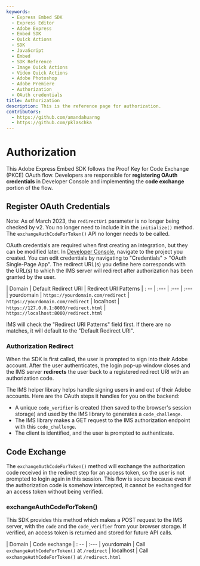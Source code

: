 ```yaml
---
keywords:
  - Express Embed SDK
  - Express Editor
  - Adobe Express
  - Embed SDK
  - Quick Actions
  - SDK
  - JavaScript
  - Embed
  - SDK Reference
  - Image Quick Actions
  - Video Quick Actions
  - Adobe Photoshop
  - Adobe Premiere
  - Authorization
  - OAuth credentials
title: Authorization
description: This is the reference page for authorization. 
contributors:
  - https://github.com/amandahuarng
  - https://github.com/pklaschka
--- 
```


# Authorization

This Adobe Express Embed SDK follows the Proof Key for Code Exchange (PKCE) OAuth flow.  Developers are responsible for **registering OAuth credentials** in Developer Console and implementing the **code exchange** portion of the flow.

## Register OAuth Credentials

Note: As of March 2023, the `redirectUri` parameter is no longer being checked by v2. You no longer need to include it in the `initialize()` method. The `exchangeAuthCodeForToken()` API no longer needs to be called.

OAuth credentials are required when first creating an integration, but they can be modified later. In [Developer Console](https://developer.adobe.com/console), navigate to the project you created. You can edit credentials by navigating to "Credentials" > "OAuth Single-Page App". The redirect URL(s) you define here corresponds with the URL(s) to which the IMS server will redirect after authorization has been granted by the user.

| Domain | Default Redirect URI | Redirect URI Patterns
| : -- | :--- | :--- | :---
| yourdomain | `https://yourdomain.com/redirect` | `https://yourdomain.com/redirect`
| localhost | `https://127.0.0.1:8000/redirect.html` | `https://localhost:8000/redirect.html`

IMS will check the "Redirect URI Patterns" field first. If there are no matches, it will default to the "Default Redirect URI".

### Authorization Redirect

When the SDK is first called, the user is prompted to sign into their Adobe account. After the user authenticates, the login pop-up window closes and the IMS server **redirects** the user back to a registered redirect URI with an authorization code.

The IMS helper library helps handle signing users in and out of their Adobe accounts. Here are the OAuth steps it handles for you on the backend:

* A unique `code_verifier` is created (then saved to the browser's session storage) and used by the IMS library to generates a `code_challenge`.
* The IMS library makes a GET request to the IMS authorization endpoint with this `code_challenge`.
* The client is identified, and the user is prompted to authenticate.

## Code Exchange

The `exchangeAuthCodeForToken()` method will exchange the authorization code received in the redirect step for an access token, so the user is not prompted to login again in this session. This flow is secure because even if the authorization code is somehow intercepted, it cannot be exchanged for an access token without being verified.

### exchangeAuthCodeForToken()

This SDK provides this method which makes a POST request to the IMS server, with the `code` and the `code_verifier` from your browser storage. If verified, an access token is returned and stored for future API calls.

| Domain | Code exchange
| : --  | :---
| yourdomain | Call `exchangeAuthCodeForToken()`  at `/redirect`
| localhost |  Call `exchangeAuthCodeForToken()` at `/redirect.html`
